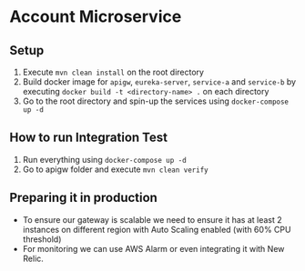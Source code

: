 # Account Microservice

## Setup
1. Execute `mvn clean install` on the root directory
2. Build docker image for `apigw`, `eureka-server`, `service-a` and `service-b` by executing `docker build -t <directory-name> .` on each directory
3. Go to the root directory and spin-up the services using `docker-compose up -d`

## How to run Integration Test

1. Run everything using `docker-compose up -d`
2. Go to apigw folder and execute `mvn clean verify`

## Preparing it in production
- To ensure our gateway is scalable we need to ensure it has at least 2 instances on different region with Auto Scaling enabled (with 60% CPU threshold)
- For monitoring we can use AWS Alarm or even integrating it with New Relic.
 
